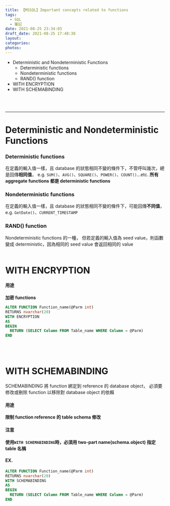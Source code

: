 ```yaml
---
title: 【MSSQL】Important concepts related to functions
tags:
  - SQL
  - 筆記
date: 2021-08-25 23:34:03
draft_date: 2021-08-25 17:48:38
layout:
categories:
photos:
---
```


- Deterministic and Nondeterministic Functions
  - Deterministic functions
  - Nondeterministic functions
  - RAND() function
- WITH ENCRYPTION
- WITH SCHEMABINDING
<!-- more -->

<br />
<br />

---


# Deterministic and Nondeterministic Functions

### Deterministic functions
在定義的輸入值一樣，且 database 的狀態相同不變的條件下，不管呼叫幾次，總是回傳**相同值**，
e.g. `SUM()`、`AVG()`、`SQUARE()`、`POWER()`、`COUNT()`...etc.
**所有 aggregate functions 都是 deterministic functions**

### Nondeterministic functions
在定義的輸入值一樣，且 database 的狀態相同不變的條件下，可能回傳**不同值**，
e.g. `GetDate()`、`CURRENT_TIMESTAMP`

### RAND() function
Nondeterministic functions 的一種，
但若定義的輸入值為 seed value，則函數變成 deterministic，因為相同的 seed value 會返回相同的 value
<br />
<br />


# WITH ENCRYPTION

#### 用途
**加密 functions**

```sql
ALTER FUNCTION Function_name(@Parm int)
RETURNS nvarchar(20)
WITH ENCRYPTION
AS
BEGIN
  RETURN (SELECT Column FROM Table_name WHERE Column = @Parm)
END
```
<br />
<br />


# WITH SCHEMABINDING
SCHEMABINDING 將 function 綁定到 reference 的 database object，
必須要修改或刪除 function 以移除對 database object 的依賴

#### 用途
**限制 function reference 的 table schema 修改**

#### 注意
**使用`WITH SCHEMABINDING`時，必須用 two-part name(schema.object) 指定 table 名稱**

#### EX.
```sql
ALTER FUNCTION Function_name(@Parm int)
RETURNS nvarchar(20)
WITH SCHEMABINDING
AS
BEGIN
  RETURN (SELECT Column FROM Table_name WHERE Column = @Parm)
END
```